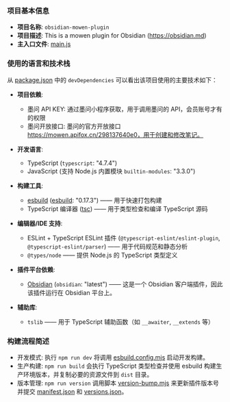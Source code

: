 ### 项目基本信息

- **项目名称**: `obsidian-mowen-plugin`
- **项目描述**: This is a mowen plugin for Obsidian (https://obsidian.md)
- **主入口文件**: [main.js](file:///Users/silence/obsidian-mowen-plugin/obsidian-mowen-plugin/main.js)

### 使用的语言和技术栈

从 [package.json](file:///Users/silence/obsidian-mowen-plugin/obsidian-mowen-plugin/node_modules/@eslint/js/package.json) 中的 `devDependencies` 可以看出该项目使用的主要技术如下：

- **项目依赖**:
  - 墨问 API KEY: 通过墨问小程序获取，用于调用墨问的 API，会员账号才有的权限
  - 墨问开放接口: 墨问的官方开放接口 https://mowen.apifox.cn/298137640e0，用于创建和修改笔记。

- **开发语言**:
  - TypeScript (`typescript`: "4.7.4")
  - JavaScript (支持 Node.js 内置模块 `builtin-modules`: "3.3.0")

- **构建工具**:
  - [esbuild](https://esbuild.github.io/) ([esbuild](file:///Users/silence/obsidian-mowen-plugin/obsidian-mowen-plugin/node_modules/esbuild/bin/esbuild): "0.17.3") —— 用于快速打包构建
  - TypeScript 编译器 ([tsc](file:///Users/silence/obsidian-mowen-plugin/obsidian-mowen-plugin/node_modules/typescript/bin/tsc)) —— 用于类型检查和编译 TypeScript 源码

- **编辑器/IDE 支持**:
  - ESLint + TypeScript ESLint 插件 (`@typescript-eslint/eslint-plugin`, `@typescript-eslint/parser`) —— 用于代码规范和静态分析
  - `@types/node` —— 提供 Node.js 的 TypeScript 类型定义

- **插件平台依赖**:
  - [Obsidian](https://obsidian.md) (`obsidian`: "latest") —— 这是一个 Obsidian 客户端插件，因此该插件运行在 Obsidian 平台上。

- **辅助库**:
  - `tslib` —— 用于 TypeScript 辅助函数（如 `__awaiter`, `__extends` 等）

### 构建流程简述

- 开发模式: 执行 `npm run dev` 将调用 [esbuild.config.mjs](file:///Users/silence/obsidian-mowen-plugin/obsidian-mowen-plugin/esbuild.config.mjs) 启动开发构建。
- 生产构建: `npm run build` 会执行 TypeScript 类型检查并使用 esbuild 构建生产环境版本，并复制必要的资源文件到 `dist` 目录。
- 版本管理: `npm run version` 调用脚本 [version-bump.mjs](file:///Users/silence/obsidian-mowen-plugin/obsidian-mowen-plugin/version-bump.mjs) 来更新插件版本号并提交 [manifest.json](file:///Users/silence/obsidian-mowen-plugin/obsidian-mowen-plugin/manifest.json) 和 [versions.json](file:///Users/silence/obsidian-mowen-plugin/obsidian-mowen-plugin/versions.json)。

